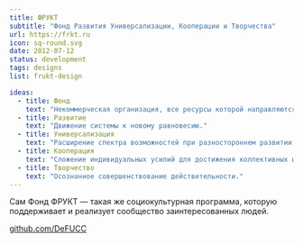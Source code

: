 ```yaml
---
title: ФРУКТ
subtitle: "Фонд Развития Универсализации, Кооперации и Творчества"
url: https://frkt.ru
icon: sq-round.svg
date: 2012-07-12
status: development
tags: designs
list: frukt-design

ideas:
  - title: Фонд
    text: "Некоммерческая организация, все ресурсы которой направляются на реализацию её миссии."
  - title: Развитие
    text: "Движение системы к новому равновесию."
  - title: Универсализация
    text: "Расширение спектра возможностей при разностороннем развитии способностей"
  - title: Кооперация
    text: "Сложение индивидуальных усилий для достижения коллективных целей."
  - title: Творчество
    text: "Осознанное совершенствование действительности."
---
```


Сам Фонд ФРУКТ — такая же социокультурная программа, которую поддерживает и реализует сообщество заинтересованных людей.

[github.com/DeFUCC](https://github.com/DeFUCC)
